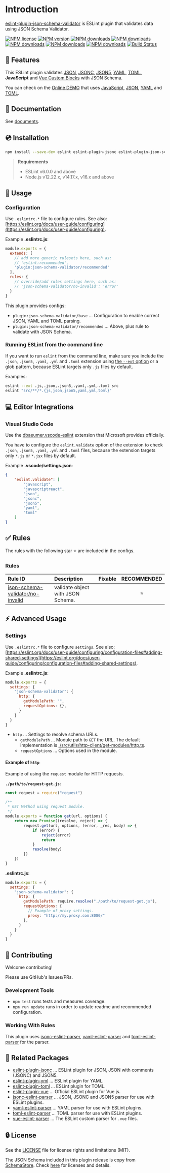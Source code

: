# Introduction

[eslint-plugin-json-schema-validator](https://www.npmjs.com/package/eslint-plugin-json-schema-validator) is ESLint plugin that validates data using JSON Schema Validator.

[![NPM license](https://img.shields.io/npm/l/eslint-plugin-json-schema-validator.svg)](https://www.npmjs.com/package/eslint-plugin-json-schema-validator)
[![NPM version](https://img.shields.io/npm/v/eslint-plugin-json-schema-validator.svg)](https://www.npmjs.com/package/eslint-plugin-json-schema-validator)
[![NPM downloads](https://img.shields.io/badge/dynamic/json.svg?label=downloads&colorB=green&suffix=/day&query=$.downloads&uri=https://api.npmjs.org//downloads/point/last-day/eslint-plugin-json-schema-validator&maxAge=3600)](http://www.npmtrends.com/eslint-plugin-json-schema-validator)
[![NPM downloads](https://img.shields.io/npm/dw/eslint-plugin-json-schema-validator.svg)](http://www.npmtrends.com/eslint-plugin-json-schema-validator)
[![NPM downloads](https://img.shields.io/npm/dm/eslint-plugin-json-schema-validator.svg)](http://www.npmtrends.com/eslint-plugin-json-schema-validator)
[![NPM downloads](https://img.shields.io/npm/dy/eslint-plugin-json-schema-validator.svg)](http://www.npmtrends.com/eslint-plugin-json-schema-validator)
[![NPM downloads](https://img.shields.io/npm/dt/eslint-plugin-json-schema-validator.svg)](http://www.npmtrends.com/eslint-plugin-json-schema-validator)
[![Build Status](https://github.com/ota-meshi/eslint-plugin-json-schema-validator/workflows/CI/badge.svg?branch=main)](https://github.com/ota-meshi/eslint-plugin-json-schema-validator/actions?query=workflow%3ACI)

## :name_badge: Features

This ESLint plugin validates [JSON], [JSONC], [JSON5], [YAML], [TOML], **JavaScript** and [Vue Custom Blocks] with JSON Schema.

You can check on the [Online DEMO](https://ota-meshi.github.io/eslint-plugin-json-schema-validator/playground/) that uses [JavaScript](https://ota-meshi.github.io/eslint-plugin-json-schema-validator/playground/#eJxtUMtqwzAQ/JVFvYVIhtKToIf+QH8gysGx17aCveus1kkg5N/rJ02hKyHQaDQ7Ow9TxRa/8w6NNw5TG0mlcOdk9qbgckKzHSw4nBOTTUWDXW6veRvLXFkyYhtpvno4BIK5gkERlmD2v0ij2iefZZOMW2TSKICOpc621sHMH47zaS18nXhQ4F4jU/KwabDmtsPURFdHbYaTi7xK2L4d6kj2f7MytJheLLtGu/ZtlQ+0ywJ1XI4kh/eeRRN8wmMZAe+KVI4eDvDxDsd1MKSr3xhTnYRvCcWDyoAL/Fypc+8/ZLxMy4/Z3HKhl7AAkkosdHriqlpDgWegcZvnD5npj+8=), [JSON](https://ota-meshi.github.io/eslint-plugin-json-schema-validator/playground/#eJxtUF1vgzAM/CtR9lY1RJr6xNt+x9IHPlzIBDazTTsJ8d9LgHaVtiSylDvd2efJVlSDza0/GJAuopovIXRStdAX7lp0sS6U2CO5iOs3N58BzXqCBWbiYI+/SKs6SO59ssk2G1kMICNu/NaCq2BXwXmtzpmPkkY1NGgklNw8PEgL14O0MWuitmOZRdot3NCNTUT3/7A8diAvI2et9t3bbh/w4ANO28RLgh8FrCXYJZc5vZvz8cngNaHTI1vCSqabACdceYSNmp+StfEfEXynm+BgbwXjy74SLcqx0o2my2XfjZkDLs/Od5odhuU=), [YAML](https://ota-meshi.github.io/eslint-plugin-json-schema-validator/playground/#eJxtjkFuhDAMRa9ime0kSKOu2PUCvUDTRQADqYJNHTPTqurdO8CM1EXl1X/f3/7fOKRML3EmbNBTyYlNO/8V54wn7KTfeAWHAe9F2JVuojm6S8ypjyZas7jEu2zglVRFTxBwMltKU9dbxh+ZctsmLzrWj0cB3wJX4Bw8t7IayGJJuDTwSItFN1OZkh+TTWvrk9zDbsnrmNj930nXTOVPMz/ZnKv7+cD0acR9aQIDOHg63whfdtWqXAtpwAZMVwq8X9qtgPSxzeYFvEblgAcvpqmzg8swbBh/fgE9uHsQ) and [TOML](https://ota-meshi.github.io/eslint-plugin-json-schema-validator/playground/#eJxtjjFPxDAMhf9KlK6XdOCmSgyIHYnpBsKQtr7GKImr2GE58d/xcSAY2Pze82e/iz1jhqdYwE7W7w1EEFpbvFDJ9mAXWq/JYIAzVjFvTNXxkqBE9x4zrlGojZUc1i85mRfFqR1MsElk52kcr4y/Mazb4Klt4++rYF9DHYxz5mGmLoZ2Qao8mR+eJLoCnNBvKKnPHmm81XF77htW93+r1jPwn24+ScnD9/lQpUXUI9sjlRLNvRYGvgtWgzifcJWk3jFUhoI6nWNmUKVAhudOAmpK6+rZj0/iJXYT).

<!--DOCS_IGNORE_START-->

## :book: Documentation

See [documents](https://ota-meshi.github.io/eslint-plugin-json-schema-validator/).

## :cd: Installation

```bash
npm install --save-dev eslint eslint-plugin-jsonc eslint-plugin-json-schema-validator
```

> **Requirements**
>
> - ESLint v6.0.0 and above
> - Node.js v12.22.x, v14.17.x, v16.x and above

<!--DOCS_IGNORE_END-->

## :book: Usage

<!--USAGE_SECTION_START-->
<!--USAGE_GUIDE_START-->

### Configuration

Use `.eslintrc.*` file to configure rules. See also: [https://eslint.org/docs/user-guide/configuring](https://eslint.org/docs/user-guide/configuring).

Example **.eslintrc.js**:

```js
module.exports = {
  extends: [
    // add more generic rulesets here, such as:
    // 'eslint:recommended',
    'plugin:json-schema-validator/recommended'
  ],
  rules: {
    // override/add rules settings here, such as:
    // 'json-schema-validator/no-invalid': 'error'
  }
}
```

This plugin provides configs:

- `plugin:json-schema-validator/base` ... Configuration to enable correct JSON, YAML and TOML parsing.
- `plugin:json-schema-validator/recommended` ... Above, plus rule to validate with JSON Schema.

### Running ESLint from the command line

If you want to run `eslint` from the command line, make sure you include the `.json`, `.json5`, `.yaml`, `.yml` and `.toml` extension using [the `--ext` option](https://eslint.org/docs/user-guide/configuring#specifying-file-extensions-to-lint) or a glob pattern, because ESLint targets only `.js` files by default.

Examples:

```bash
eslint --ext .js,.json,.json5,.yaml,.yml,.toml src
eslint "src/**/*.{js,json,json5,yaml,yml,toml}"
```

## :computer: Editor Integrations

### Visual Studio Code

Use the [dbaeumer.vscode-eslint](https://marketplace.visualstudio.com/items?itemName=dbaeumer.vscode-eslint) extension that Microsoft provides officially.

You have to configure the `eslint.validate` option of the extension to check `.json`, `.json5`, `.yaml`, `.yml` and `.toml` files, because the extension targets only `*.js` or `*.jsx` files by default.

Example **.vscode/settings.json**:

```json
{
    "eslint.validate": [
        "javascript",
        "javascriptreact",
        "json",
        "jsonc",
        "json5",
        "yaml",
        "toml"
    ]
}
```

<!--USAGE_GUIDE_END-->
<!--USAGE_SECTION_END-->

## :white_check_mark: Rules

<!--RULES_SECTION_START-->

<!-- The `--fix` option on the [command line](https://eslint.org/docs/user-guide/command-line-interface#fixing-problems) automatically fixes problems reported by rules which have a wrench :wrench: below.   -->
The rules with the following star :star: are included in the configs.

<!--RULES_TABLE_START-->

### Rules

| Rule ID | Description | Fixable | RECOMMENDED |
|:--------|:------------|:-------:|:-----------:|
| [json-schema-validator/no-invalid](https://ota-meshi.github.io/eslint-plugin-json-schema-validator/rules/no-invalid.html) | validate object with JSON Schema. |  | :star: |

<!--RULES_TABLE_END-->
<!--RULES_SECTION_END-->

<!--DOCS_IGNORE_START-->

<!--ADVANCED_USAGE_GUIDE_START-->

## :zap: Advanced Usage

### Settings

Use `.eslintrc.*` file to configure `settings`. See also: [https://eslint.org/docs/user-guide/configuring/configuration-files#adding-shared-settings](https://eslint.org/docs/user-guide/configuring/configuration-files#adding-shared-settings).

Example **.eslintrc.js**:

```js
module.exports = {
  settings: {
    "json-schema-validator": {
      http: {
        getModulePath: "",
        requestOptions: {},
      }
    }
  }
}
```

- `http` ... Settings to resolve schema URLs.
  - `getModulePath` ... Module path to `GET` the URL. The default implementation is [./src/utils/http-client/get-modules/http.ts](https://github.com/ota-meshi/eslint-plugin-json-schema-validator/blob/main/src/utils/http-client/get-modules/http.ts).
  - `requestOptions` ... Options used in the module.

#### Example of `http`

Example of using the `request` module for HTTP requests.

**`./path/to/request-get.js`**:

```js
const request = require("request")

/**
 * GET Method using request module.
 */
module.exports = function get(url, options) {
    return new Promise((resolve, reject) => {
        request.get(url, options, (error, _res, body) => {
            if (error) {
                reject(error)
                return
            }
            resolve(body)
        })
    })
}
```

**.eslintrc.js**:

<!-- eslint-skip -->

```js
module.exports = {
  settings: {
    "json-schema-validator": {
      http: {
        getModulePath: require.resolve("./path/to/request-get.js"),
        requestOptions: {
          // Example of proxy settings.
          proxy: "http://my.proxy.com:8080/"
        },
      }
    }
  }
}
```

<!--ADVANCED_USAGE_GUIDE_END-->

## :beers: Contributing

Welcome contributing!

Please use GitHub's Issues/PRs.

### Development Tools

- `npm test` runs tests and measures coverage.  
- `npm run update` runs in order to update readme and recommended configuration.  

### Working With Rules

This plugin uses [jsonc-eslint-parser](https://github.com/ota-meshi/jsonc-eslint-parser), [yaml-eslint-parser](https://github.com/ota-meshi/yaml-eslint-parser) and [toml-eslint-parser](https://github.com/ota-meshi/toml-eslint-parser) for the parser.

<!--DOCS_IGNORE_END-->

## :couple: Related Packages

- [eslint-plugin-jsonc](https://github.com/ota-meshi/eslint-plugin-jsonc) ... ESLint plugin for JSON, JSON with comments (JSONC) and JSON5.
- [eslint-plugin-yml](https://github.com/ota-meshi/eslint-plugin-yml) ... ESLint plugin for YAML.
- [eslint-plugin-toml](https://github.com/ota-meshi/eslint-plugin-toml) ... ESLint plugin for TOML.
- [eslint-plugin-vue](https://eslint.vuejs.org/) ... Official ESLint plugin for Vue.js.
- [jsonc-eslint-parser](https://github.com/ota-meshi/jsonc-eslint-parser) ... JSON, JSONC and JSON5 parser for use with ESLint plugins.
- [yaml-eslint-parser](https://github.com/ota-meshi/yaml-eslint-parser) ... YAML parser for use with ESLint plugins.
- [toml-eslint-parser](https://github.com/ota-meshi/toml-eslint-parser) ... TOML parser for use with ESLint plugins.
- [vue-eslint-parser](https://github.com/vuejs/vue-eslint-parser) ... The ESLint custom parser for `.vue` files.

## :lock: License

See the [LICENSE](LICENSE) file for license rights and limitations (MIT).

The JSON Schema included in this plugin release is copy from [SchemaStore]. Check [here](https://github.com/ota-meshi/eslint-plugin-json-schema-validator/blob/main/schemastore/README.md) for licenses and details.

[SchemaStore]: https://github.com/SchemaStore/schemastore
[JSON]: https://json.org/
[JSONC]: https://github.com/microsoft/node-jsonc-parser
[JSON5]: https://json5.org/
[YAML]: https://yaml.org/
[TOML]: https://toml.io/
[Vue Custom Blocks]: https://vue-loader.vuejs.org/guide/custom-blocks.html
